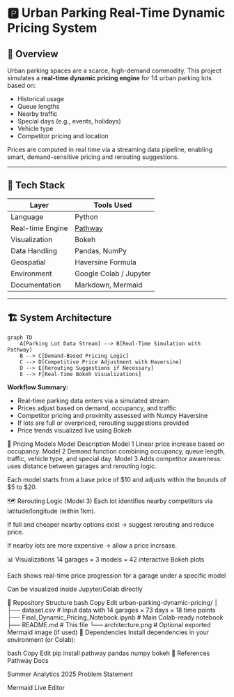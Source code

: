 # 🅿️ Urban Parking Real-Time Dynamic Pricing System

## 🚗 Overview

Urban parking spaces are a scarce, high-demand commodity. This project simulates a **real-time dynamic pricing engine** for 14 urban parking lots based on:

- Historical usage
- Queue lengths
- Nearby traffic
- Special days (e.g., events, holidays)
- Vehicle type
- Competitor pricing and location

Prices are computed in real time via a streaming data pipeline, enabling smart, demand-sensitive pricing and rerouting suggestions.

---

## 🧰 Tech Stack

| Layer          | Tools Used                  |
|----------------|-----------------------------|
| Language       | Python                      |
| Real-time Engine | [Pathway](https://pathway.com)          |
| Visualization  | Bokeh                       |
| Data Handling  | Pandas, NumPy               |
| Geospatial     | Haversine Formula           |
| Environment    | Google Colab / Jupyter      |
| Documentation  | Markdown, Mermaid           |

---

## 🏗️ System Architecture

<!-- Generated with [Mermaid Live Editor](https://mermaid-js.github.io/mermaid-live-editor)-->

```mermaid
graph TD
    A[Parking Lot Data Stream] --> B[Real-Time Simulation with Pathway]
    B --> C[Demand-Based Pricing Logic]
    C --> D[Competitive Price Adjustment with Haversine]
    D --> E[Rerouting Suggestions if Necessary]
    E --> F[Real-Time Bokeh Visualizations]
```

**Workflow Summary:**

* Real-time parking data enters via a simulated stream
* Prices adjust based on demand, occupancy, and traffic
* Competitor pricing and proximity assessed with Numpy Haversine
* If lots are full or overpriced, rerouting suggestions provided
* Price trends visualized live using Bokeh

🧠 Pricing Models
Model	Description
Model 1	Linear price increase based on occupancy.
Model 2	Demand function combining occupancy, queue length, traffic, vehicle type, and special day.
Model 3	Adds competitor awareness: uses distance between garages and rerouting logic.

Each model starts from a base price of $10 and adjusts within the bounds of $5 to $20.

🗺️ Rerouting Logic (Model 3)
Each lot identifies nearby competitors via latitude/longitude (within 1km).

If full and cheaper nearby options exist → suggest rerouting and reduce price.

If nearby lots are more expensive → allow a price increase.

📊 Visualizations
14 garages × 3 models = 42 interactive Bokeh plots

Each shows real-time price progression for a garage under a specific model

Can be visualized inside Jupyter/Colab directly

📂 Repository Structure
bash
Copy
Edit
urban-parking-dynamic-pricing/
│
├── dataset.csv                  # Input data with 14 garages × 73 days × 18 time points
├── Final_Dynamic_Pricing_Notebook.ipynb  # Main Colab-ready notebook
├── README.md                    # This file
└── architecture.png             # Optional exported Mermaid image (if used)
📌 Dependencies
Install dependencies in your environment (or Colab):

bash
Copy
Edit
pip install pathway pandas numpy bokeh
📖 References
Pathway Docs

Summer Analytics 2025 Problem Statement

Mermaid Live Editor

